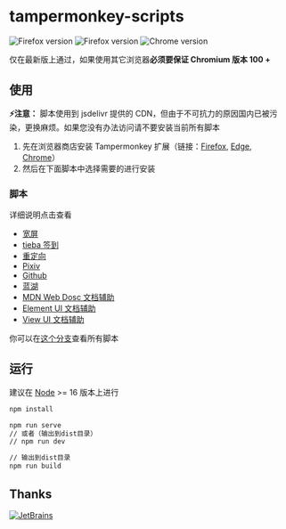 # tampermonkey-scripts

<img src="https://img.shields.io/badge/Firefox-Latest-brightgreen?style=flat-square" alt="Firefox version"> <img src="https://img.shields.io/badge/Edge-Latest-brightgreen?style=flat-square" alt="Firefox version"> <img src="https://img.shields.io/badge/Chrome-Latest-brightgreen?style=flat-square" alt="Chrome version">

仅在最新版上通过，如果使用其它浏览器**必须要保证 Chromium 版本 100 +**

## 使用

**⚡注意：**
脚本使用到 jsdelivr 提供的 CDN，但由于不可抗力的原因国内已被污染，更换麻烦。如果您没有办法访问请不要安装当前所有脚本

1. 先在浏览器商店安装 Tampermonkey 扩展（链接：[Firefox](https://addons.mozilla.org/zh-CN/firefox/addon/tampermonkey/), [Edge](https://microsoftedge.microsoft.com/addons/detail/tampermonkey/iikmkjmpaadaobahmlepeloendndfphd), [Chrome](https://chrome.google.com/webstore/detail/tampermonkey/dhdgffkkebhmkfjojejmpbldmpobfkfo)）
2. 然后在下面脚本中选择需要的进行安装


### 脚本

详细说明点击查看

- [宽屏](https://greasyfork.org/zh-CN/scripts/411260-网页宽屏)
- [tieba 签到](https://greasyfork.org/zh-CN/scripts/410874-百度贴吧签到)
- [重定向](https://greasyfork.org/zh-CN/scripts/416338-redirect-外链跳转)
- [Pixiv](https://greasyfork.org/zh-CN/scripts/419761-pixiv-工具箱)
- [Github](https://greasyfork.org/zh-CN/scripts/423178-github-工具箱)
- [蓝湖](https://greasyfork.org/zh-CN/scripts/411030-蓝湖-lanhu)
- [MDN Web Dosc 文档辅助](https://greasyfork.org/zh-CN/scripts/420958-mdn-文档辅助)
- [Element UI 文档辅助](https://greasyfork.org/zh-CN/scripts/418173-element-ui文档辅助)
- [View UI 文档辅助](https://greasyfork.org/zh-CN/scripts/417770-view-ui文档辅助)

你可以在[这个分支](https://github.com/sakura-flutter/tampermonkey-scripts/tree/gh-pages)查看所有脚本

## 运行

建议在 [Node](https://nodejs.org/en/) >= 16 版本上进行

```bash
npm install

npm run serve
// 或者（输出到dist目录）
// npm run dev

// 输出到dist目录
npm run build
```

## Thanks

[![JetBrains](https://avatars0.githubusercontent.com/u/878437?s=120&v=4)](https://www.jetbrains.com/?from=tampermonkey-scripts)
